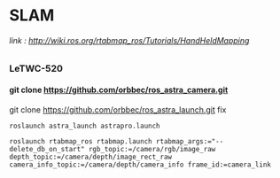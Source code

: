# SLAM
###### link : http://wiki.ros.org/rtabmap_ros/Tutorials/HandHeldMapping
### LeTWC-520
#### git clone https://github.com/orbbec/ros_astra_camera.git
git clone https://github.com/orbbec/ros_astra_launch.git fix 
```
roslaunch astra_launch astrapro.launch
```
```
roslaunch rtabmap_ros rtabmap.launch rtabmap_args:="--delete_db_on_start" rgb_topic:=/camera/rgb/image_raw depth_topic:=/camera/depth/image_rect_raw camera_info_topic:=/camera/depth/camera_info frame_id:=camera_link
```

